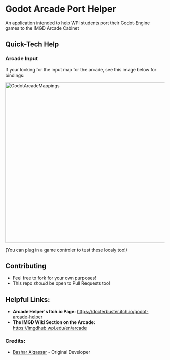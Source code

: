 
# Godot Arcade Port Helper

An application intended to help WPI students port their Godot-Engine games to the IMGD Arcade Cabinet 



## Quick-Tech Help


### Arcade Input 

If your looking for the input map for the arcade, see this image below for bindings: 

<img width="1102" height="507" alt="GodotArcadeMappings" src="https://github.com/user-attachments/assets/a08585af-7599-4ee8-b39f-0ce2b353c816" />

(You can plug in a game controler to test these localy too!) 

## Contributing 
- Feel free to fork for your own purposes! 
- This repo *should* be open to Pull Requests too! 


## Helpful Links: 

- **Arcade Helper's Itch.io Page:** https://docterbuster.itch.io/godot-arcade-helper
- **The IMGD Wiki Section on the Arcade:** https://imgdhub.wpi.edu/en/arcade 

### Credits: 

- [Bashar Alqassar](https://basharalqassar.github.io/) - Original Developer



